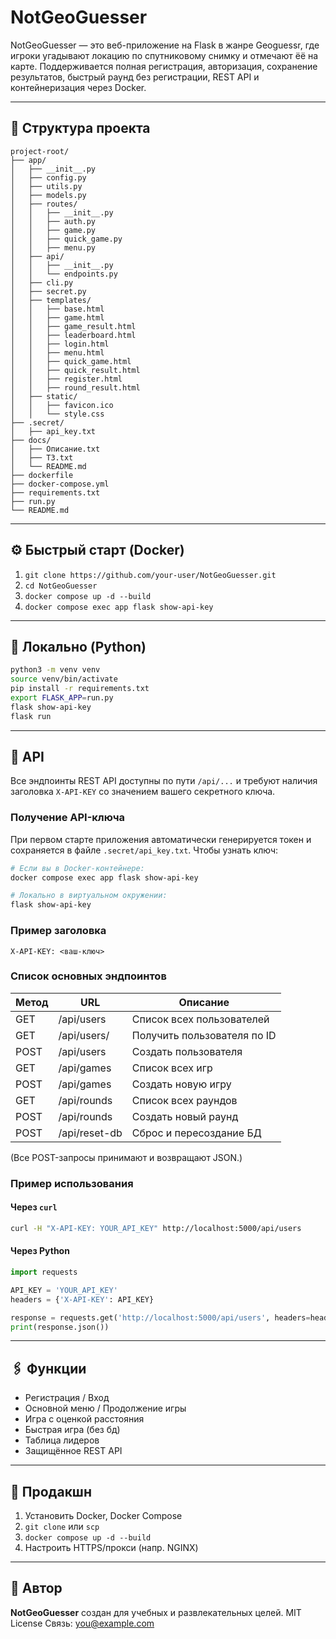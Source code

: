 # NotGeoGuesser

NotGeoGuesser — это веб-приложение на Flask в жанре Geoguessr, где игроки угадывают локацию по спутниковому снимку и отмечают ёё на карте. Поддерживается полная регистрация, авторизация, сохранение результатов, быстрый раунд без регистрации, REST API и контейнеризация через Docker.

---

## 📂 Структура проекта

```
project-root/
├── app/
│   ├── __init__.py
│   ├── config.py
│   ├── utils.py
│   ├── models.py
│   ├── routes/
│   │   ├── __init__.py
│   │   ├── auth.py
│   │   ├── game.py
│   │   ├── quick_game.py
│   │   ├── menu.py
│   ├── api/
│   │   ├── __init__.py
│   │   └── endpoints.py
│   ├── cli.py
│   ├── secret.py
│   ├── templates/
│   │   ├── base.html
│   │   ├── game.html
│   │   ├── game_result.html
│   │   ├── leaderboard.html
│   │   ├── login.html
│   │   ├── menu.html
│   │   ├── quick_game.html
│   │   ├── quick_result.html
│   │   ├── register.html
│   │   ├── round_result.html
│   ├── static/
│   │   ├── favicon.ico
│   │   └── style.css
├── .secret/
│   ├── api_key.txt
├── docs/
│   ├── Описание.txt
│   ├── ТЗ.txt
│   └── README.md
├── dockerfile
├── docker-compose.yml
├── requirements.txt
├── run.py
└── README.md
```

---

## ⚙️ Быстрый старт (Docker)

1. `git clone https://github.com/your-user/NotGeoGuesser.git`
2. `cd NotGeoGuesser`
3. `docker compose up -d --build`
4. `docker compose exec app flask show-api-key`

---

## 🐍 Локально (Python)

```bash
python3 -m venv venv
source venv/bin/activate
pip install -r requirements.txt
export FLASK_APP=run.py
flask show-api-key
flask run
```

---

## 🔐 API

Все эндпоинты REST API доступны по пути `/api/...` и требуют наличия заголовка `X-API-KEY` со значением вашего секретного ключа.

### Получение API-ключа

При первом старте приложения автоматически генерируется токен и сохраняется в файле `.secret/api_key.txt`. Чтобы узнать ключ:

```bash
# Если вы в Docker-контейнере:
docker compose exec app flask show-api-key

# Локально в виртуальном окружении:
flask show-api-key
```

### Пример заголовка

```
X-API-KEY: <ваш-ключ>
```

### Список основных эндпоинтов

| Метод | URL             | Описание                    |
| ----- | --------------- | --------------------------- |
| GET   | /api/users      | Список всех пользователей   |
| GET   | /api/users/<id> | Получить пользователя по ID |
| POST  | /api/users      | Создать пользователя        |
| GET   | /api/games      | Список всех игр             |
| POST  | /api/games      | Создать новую игру          |
| GET   | /api/rounds     | Список всех раундов         |
| POST  | /api/rounds     | Создать новый раунд         |
| POST  | /api/reset-db   | Сброс и пересоздание БД     |

(Все POST-запросы принимают и возвращают JSON.)
### Пример использования

#### Через `curl`

```bash
curl -H "X-API-KEY: YOUR_API_KEY" http://localhost:5000/api/users
```

#### Через Python

```python
import requests

API_KEY = 'YOUR_API_KEY'
headers = {'X-API-KEY': API_KEY}

response = requests.get('http://localhost:5000/api/users', headers=headers)
print(response.json())
```

---

## 🖇️ Функции

* Регистрация / Вход
* Основной меню / Продолжение игры
* Игра c оценкой расстояния
* Быстрая игра (без бд)
* Таблица лидеров
* Защищённое REST API

---

## 🚀 Продакшн

1. Установить Docker, Docker Compose
2. `git clone` или `scp`
3. `docker compose up -d --build`
4. Настроить HTTPS/прокси (напр. NGINX)

---

## 🙏 Автор

**NotGeoGuesser** создан для учебных и развлекательных целей.
MIT License
Связь: [you@example.com](mailto:you@example.com)
